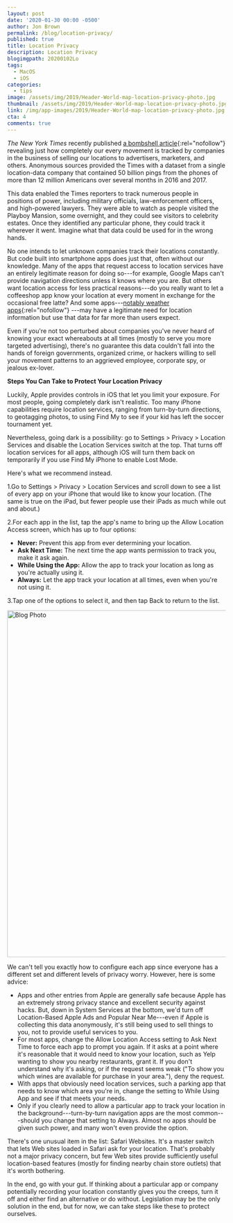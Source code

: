 ```yaml
---
layout: post
date: '2020-01-30 00:00 -0500'
author: Jon Brown
permalink: /blog/location-privacy/
published: true
title: Location Privacy
description: Location Privacy
blogimgpath: 20200102Lo
tags:
  - MacOS
  - iOS
categories:
  - tips
image: /assets/img/2019/Header-World-map-location-privacy-photo.jpg
thumbnail: /assets/img/2019/Header-World-map-location-privacy-photo.jpg
link: /img/app-images/2019/Header-World-map-location-privacy-photo.jpg
cta: 4
comments: true
---
```

*The New York Times* recently published [a bombshell
article](https://www.nytimes.com/interactive/2019/12/19/opinion/location-tracking-cell-phone.html){:rel="nofollow"}
revealing just how completely our every movement is tracked by companies
in the business of selling our locations to advertisers, marketers, and
others. Anonymous sources provided the Times with a dataset from a
single location-data company that contained 50 billion pings from the
phones of more than 12 million Americans over several months in 2016 and
2017.

This data enabled the Times reporters to track numerous people in
positions of power, including military officials, law-enforcement
officers, and high-powered lawyers. They were able to watch as people
visited the Playboy Mansion, some overnight, and they could see visitors
to celebrity estates. Once they identified any particular phone, they
could track it wherever it went. Imagine what that data could be used
for in the wrong hands.

No one intends to let unknown companies track their locations
constantly. But code built into smartphone apps does just that, often
without our knowledge. Many of the apps that request access to location
services have an entirely legitimate reason for doing so---for example,
Google Maps can't provide navigation directions unless it knows where
you are. But others want location access for less practical reasons---do
you really want to let a coffeeshop app know your location at every
moment in exchange for the occasional free latte? And some
apps---[notably weather
apps](https://www.vice.com/en_us/article/gy77wy/stop-using-third-party-weather-apps){:rel="nofollow"} ---may
have a legitimate need for location information but use that data for
far more than users expect.

Even if you're not too perturbed about companies you've never heard of
knowing your exact whereabouts at all times (mostly to serve you more
targeted advertising), there's no guarantee this data couldn't fall into
the hands of foreign governments, organized crime, or hackers willing to
sell your movement patterns to an aggrieved employee, corporate spy, or
jealous ex-lover.​

**Steps You Can Take to Protect Your Location Privacy**

Luckily, Apple provides controls in iOS that let you limit your
exposure. For most people, going completely dark isn't realistic. Too
many iPhone capabilities require location services, ranging from
turn-by-turn directions, to geotagging photos, to using Find My to see
if your kid has left the soccer tournament
yet.

Nevertheless, going dark is a possibility: go to Settings \> Privacy \>
Location Services and disable the Location Services switch at the top.
That turns off location services for all apps, although iOS will turn
them back on temporarily if you use Find My iPhone to enable Lost Mode.

Here's what we recommend instead.

1.Go to Settings \> Privacy \> Location Services and
scroll down to see a list of every app on your iPhone that would like to
know your location. (The same is true on the iPad, but fewer people use
their iPads as much while out and about.)

2.For each app in the list, tap the app's name to
bring up the Allow Location Access screen, which has up to four options:

-   **Never:** Prevent this app from ever
    determining your location.
-   **Ask Next Time:** The next time the app wants
    permission to track you, make it ask again.
-   **While Using the App:** Allow the app to track
    your location as long as you're actually using
    it.
-   **Always:** Let the app track your location at
    all times, even when you're not using it.

3.Tap one of the options to select it, and then tap
Back to return to the list.

<img alt="Blog Photo" src="{{ site.site_cdn }}/assets/img/blog/2019/20200102Lo/Location-privacy-settings.jpg" class="img-fluid rounded m-2" width="800" />

We can't tell you exactly how to configure each app since everyone has a
different set and different levels of privacy worry. However, here is
some advice:

-   Apps and other entries from Apple are generally
    safe because Apple has an extremely strong privacy stance and
    excellent security against hacks. But, down in System Services at
    the bottom, we'd turn off Location-Based Apple Ads and Popular Near
    Me---even if Apple is collecting this data anonymously, it's still
    being used to sell things to you, not to provide useful services to
    you.
-   For most apps, change the Allow Location Access
    setting to Ask Next Time to force each app to prompt you again. If
    it asks at a point where it's reasonable that it would need to know
    your location, such as Yelp wanting to show you nearby restaurants,
    grant it. If you don't understand why it's asking, or if the request
    seems weak ("To show you which wines are available for purchase in
    your area."), deny the request.
-   With apps that obviously need location
    services, such a parking app that needs to know which area you're
    in, change the setting to While Using App and see if that meets your
    needs.
-   Only if you clearly need to allow a particular
    app to track your location in the background---turn-by-turn
    navigation apps are the most common---should you change that setting
    to Always. Almost no apps should be given such power, and many won't
    even provide the option.

There's one unusual item in the list: Safari Websites. It's a master
switch that lets Web sites loaded in Safari ask for your location.
That's probably not a major privacy concern, but few Web sites provide
sufficiently useful location-based features (mostly for finding nearby
chain store outlets) that it's worth bothering.

In the end, go with your gut. If thinking about a particular app or
company potentially recording your location constantly gives you the
creeps, turn it off and either find an alternative or do without.
Legislation may be the only solution in the end, but for now, we can
take steps like these to protect ourselves.